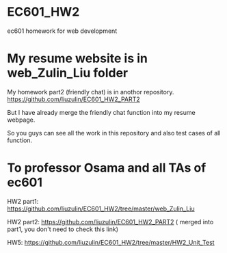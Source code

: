 # EC601_HW2
ec601 homework for web development


# My resume website is in web_Zulin_Liu folder

My homework part2 (friendly chat) is in anothor repository. https://github.com/liuzulin/EC601_HW2_PART2

But I have already merge the friendly chat function into my resume webpage.

So you guys can see all the work in this repository and also test cases of all function.

# To professor Osama and all TAs of ec601

HW2 part1: https://github.com/liuzulin/EC601_HW2/tree/master/web_Zulin_Liu

HW2 part2: https://github.com/liuzulin/EC601_HW2_PART2  ( merged into part1, you don't need to check this link)

HW5: https://github.com/liuzulin/EC601_HW2/tree/master/HW2_Unit_Test

